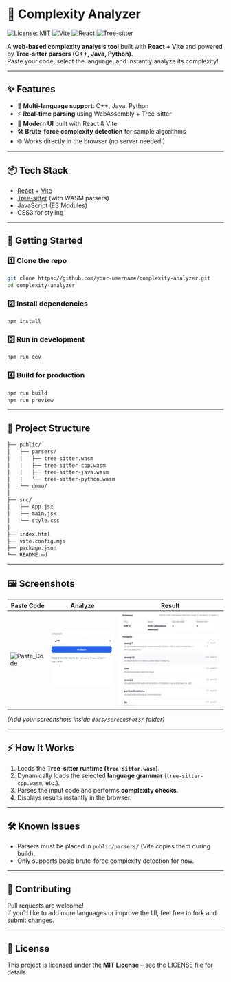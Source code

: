 # 🧮 Complexity Analyzer

[![License: MIT](https://img.shields.io/badge/License-MIT-yellow.svg)](LICENSE)
![Vite](https://img.shields.io/badge/Vite-3DDC84?style=flat&logo=vite&logoColor=white)
![React](https://img.shields.io/badge/React-20232A?style=flat&logo=react&logoColor=61DAFB)
![Tree-sitter](https://img.shields.io/badge/Tree--sitter-WASM-blueviolet)

A **web-based complexity analysis tool** built with **React + Vite** and powered by **Tree-sitter parsers (C++, Java, Python)**.  
Paste your code, select the language, and instantly analyze its complexity!

---

## ✨ Features
- 📂 **Multi-language support**: C++, Java, Python  
- ⚡ **Real-time parsing** using WebAssembly + Tree-sitter  
- 🎨 **Modern UI** built with React & Vite  
- 🛠️ **Brute-force complexity detection** for sample algorithms  
- 🌐 Works directly in the browser (no server needed!)

---

## 📦 Tech Stack
- [React](https://react.dev/) + [Vite](https://vitejs.dev/)  
- [Tree-sitter](https://tree-sitter.github.io/tree-sitter/) (with WASM parsers)  
- JavaScript (ES Modules)  
- CSS3 for styling  

---

## 🚀 Getting Started

### 1️⃣ Clone the repo
```bash
git clone https://github.com/your-username/complexity-analyzer.git
cd complexity-analyzer
```

### 2️⃣ Install dependencies
```bash
npm install
```

### 3️⃣ Run in development
```bash
npm run dev
```

### 4️⃣ Build for production
```bash
npm run build
npm run preview
```

---

## 📂 Project Structure
```
├── public/
│   ├── parsers/
│   │   ├── tree-sitter.wasm
│   │   ├── tree-sitter-cpp.wasm
│   │   ├── tree-sitter-java.wasm
│   │   └── tree-sitter-python.wasm
│   └── demo/
│
├── src/
│   ├── App.jsx
│   ├── main.jsx
│   └── style.css
│
├── index.html
├── vite.config.mjs
├── package.json
└── README.md
```

---

## 🖼️ Screenshots
<!-- ![Paste_Code](docs/screenshots/Paste_Code.png)
![Analyze](docs/screenshots/Analyze.png)
![Result](docs/screenshots/Result.png) -->

| Paste Code | Analyze | Result |
|------------|---------|--------|
| ![Paste_Code](docs/screenshots/Paste_Code.png.png) | ![Analyze](docs/screenshots/Analyze.png) | ![Result](docs/screenshots/Result.png) |

*(Add your screenshots inside `docs/screenshots/` folder)*

---

## ⚡ How It Works
1. Loads the **Tree-sitter runtime (`tree-sitter.wasm`)**.  
2. Dynamically loads the selected **language grammar** (`tree-sitter-cpp.wasm`, etc.).  
3. Parses the input code and performs **complexity checks**.  
4. Displays results instantly in the browser.  

---

## 🛠️ Known Issues
- Parsers must be placed in `public/parsers/` (Vite copies them during build).  
- Only supports basic brute-force complexity detection for now.  

---

## 🤝 Contributing
Pull requests are welcome!  
If you’d like to add more languages or improve the UI, feel free to fork and submit changes.

---

## 📜 License
This project is licensed under the **MIT License** – see the [LICENSE](LICENSE) file for details.  
